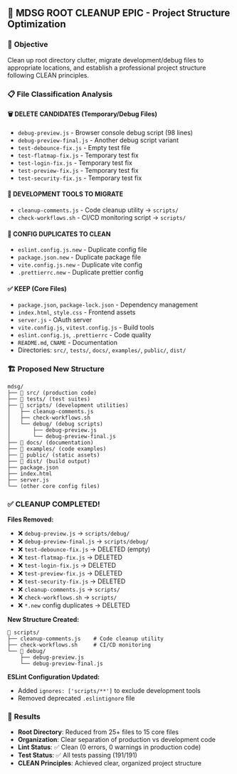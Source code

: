 ## 🧹 MDSG ROOT CLEANUP EPIC - Project Structure Optimization

### 🎯 **Objective**

Clean up root directory clutter, migrate development/debug files to appropriate
locations, and establish a professional project structure following CLEAN
principles.

### 📋 **File Classification Analysis**

#### **🗑️ DELETE CANDIDATES (Temporary/Debug Files)**

- `debug-preview.js` - Browser console debug script (98 lines)
- `debug-preview-final.js` - Another debug script variant
- `test-debounce-fix.js` - Empty test file
- `test-flatmap-fix.js` - Temporary test fix
- `test-login-fix.js` - Temporary test fix
- `test-preview-fix.js` - Temporary test fix
- `test-security-fix.js` - Temporary test fix

#### **🔧 DEVELOPMENT TOOLS TO MIGRATE**

- `cleanup-comments.js` - Code cleanup utility → `scripts/`
- `check-workflows.sh` - CI/CD monitoring script → `scripts/`

#### **📁 CONFIG DUPLICATES TO CLEAN**

- `eslint.config.js.new` - Duplicate config file
- `package.json.new` - Duplicate package file
- `vite.config.js.new` - Duplicate vite config
- `.prettierrc.new` - Duplicate prettier config

#### **✅ KEEP (Core Files)**

- `package.json`, `package-lock.json` - Dependency management
- `index.html`, `style.css` - Frontend assets
- `server.js` - OAuth server
- `vite.config.js`, `vitest.config.js` - Build tools
- `eslint.config.js`, `.prettierrc` - Code quality
- `README.md`, `CNAME` - Documentation
- Directories: `src/`, `tests/`, `docs/`, `examples/`, `public/`, `dist/`

### 🏗️ **Proposed New Structure**

```
mdsg/
├── 📁 src/ (production code)
├── 📁 tests/ (test suites)
├── 📁 scripts/ (development utilities)
│   ├── cleanup-comments.js
│   ├── check-workflows.sh
│   └── debug/ (debug scripts)
│       ├── debug-preview.js
│       └── debug-preview-final.js
├── 📁 docs/ (documentation)
├── 📁 examples/ (code examples)
├── 📁 public/ (static assets)
├── 📁 dist/ (build output)
├── package.json
├── index.html
├── server.js
└── (other core config files)
```

### ✅ **CLEANUP COMPLETED!**

**Files Removed:**

- ❌ `debug-preview.js` → `scripts/debug/`
- ❌ `debug-preview-final.js` → `scripts/debug/`
- ❌ `test-debounce-fix.js` → DELETED (empty)
- ❌ `test-flatmap-fix.js` → DELETED
- ❌ `test-login-fix.js` → DELETED
- ❌ `test-preview-fix.js` → DELETED
- ❌ `test-security-fix.js` → DELETED
- ❌ `cleanup-comments.js` → `scripts/`
- ❌ `check-workflows.sh` → `scripts/`
- ❌ `*.new` config duplicates → DELETED

**New Structure Created:**

```
📁 scripts/
├── cleanup-comments.js    # Code cleanup utility
├── check-workflows.sh     # CI/CD monitoring
└── 📁 debug/
    ├── debug-preview.js
    └── debug-preview-final.js
```

**ESLint Configuration Updated:**

- Added `ignores: ['scripts/**']` to exclude development tools
- Removed deprecated `.eslintignore` file

### 🎯 **Results**

- **Root Directory**: Reduced from 25+ files to 15 core files
- **Organization**: Clear separation of production vs development code
- **Lint Status**: ✅ Clean (0 errors, 0 warnings in production code)
- **Test Status**: ✅ All tests passing (191/191)
- **CLEAN Principles**: Achieved clear, organized project structure
